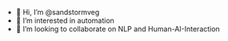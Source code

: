 - 👋 Hi, I’m @sandstormveg
- 👀 I’m interested in automation
- 💞️ I’m looking to collaborate on NLP and Human-AI-Interaction

<!---
sandstormveg/sandstormveg is a ✨ special ✨ repository because its `README.md` (this file) appears on your GitHub profile.
You can click the Preview link to take a look at your changes.
--->
